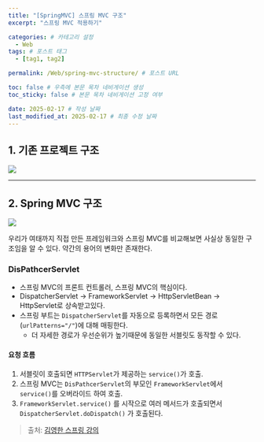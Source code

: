 ```yaml
---
title: "[SpringMVC] 스프링 MVC 구조"
excerpt: "스프링 MVC 적용하기"

categories: # 카테고리 설정
  - Web
tags: # 포스트 태그
  - [tag1, tag2]

permalink: /Web/spring-mvc-structure/ # 포스트 URL

toc: false # 우측에 본문 목차 네비게이션 생성
toc_sticky: false # 본문 목차 네비게이션 고정 여부

date: 2025-02-17 # 작성 날짜
last_modified_at: 2025-02-17 # 최종 수정 날짜
---
```


## 1. 기존 프로젝트 구조
![](https://velog.velcdn.com/images/gwoprk/post/f9682dd2-c8a6-4066-ac23-618de3474369/image.png)

---

## 2. Spring MVC 구조
![](https://velog.velcdn.com/images/gwoprk/post/319ace41-6759-496c-b0c8-afd225ddc2d6/image.png)


우리가 여태까지 직접 만든 프레임워크와 스프링 MVC를 비교해보면 사실상 동일한 구조임을 알 수 있다.
약간의 용어의 변화만 존재한다.

### DisPathcerServlet

- 스프링 MVC의 프론트 컨트롤러, 스프링 MVC의 핵심이다.
- DispatcherServlet -> FrameworkServlet -> HttpServletBean -> HttpServlet로 상속받고있다.
- 스프링 부트는 `DispatcherServlet`를 자동으로 등록하면서 모든 경로(`urlPatterns="/"`)에 대해 매핑한다.
	- 더 자세한 경로가 우선순위가 높기때문에 동일한 서블릿도 동작할 수 있다.
    
#### 요청 흐름
1. 서블릿이 호출되면 `HTTPServlet`가 제공하는 `service()`가 호출.
2. 스프링 MVC는 `DisPathcerServlet`의 부모인 `FrameworkServlet`에서 `service()`를 오버라이드 하여 호출.
3. `FrameworkServlet.service()` 를 시작으로 여러 메서드가 호출되면서
`DispatcherServlet.doDispatch()` 가 호출된다.

> 출처: [김영한 스프링 강의](https://www.inflearn.com/roadmaps/373)